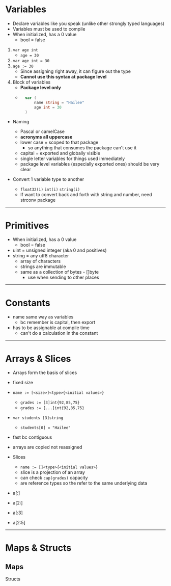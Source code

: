 # Variables

- Declare variables like you speak (unlike other strongly typed languages)
- Variables must be used to compile
- When initialized, has a 0 value
    - bool = false
1. `var age int`
    - `age = 30`
1. `var age int = 30`
1. `age := 30`
    - Since assigning right away, it can figure out the type
    - **Cannot use this syntax at package level**
1. Block of variables 
    - **Package level only**
    - ```go
        var (
            name string = "Hailee"
            age int = 30
        )
      ```
- Naming
    - Pascal or camelCase
    - **acronyms all uppercase**
    - lower case = scoped to that package
        - so anything that consumes the package can't use it
    - capital = exported and globally visible
    - single letter variables for things used immediately   
    - package level variables (especially exported ones) should be very clear
    
- Convert 1 variable type to another
    - `float32(i)` `int(i)` `string(i)`
    - If want to convert back and forth with string and number, need strconv package
 
---

 # Primitives
- When initialized, has a 0 value
    - bool = false
- uint = unsigned integer (aka 0 and positives)
- string = any utf8 character
    - array of characters
    - strings are immutable
    - same as a collection of bytes - []byte
        - use when sending to other places

---

# Constants
- name same way as variables
    - bc remember is capital, then export
- has to be assignable at compile time
    - can't do a calculation in the constant

---

# Arrays & Slices

- Arrays form the basis of slices
- fixed size
- `name := [<size>]<type>{<initial values>}`
    - `grades := [3]int{92,85,75}`
    - `grades := [...]int{92,85,75}`
- `var students [3]string`
    - `students[0] = "Hailee"`
- fast bc contiguous
- arrays are copied not reassigned

- Slices
    - `name := []<type>{<initial values>}`
    - slice is a projection of an array
    - can check `cap(grades)` capacity
    - are reference types so the refer to the same underlying data
- a[:]
- a[2:]
- a[:3]
- a[2:5]

---

# Maps & Structs

Maps
- 

Structs
